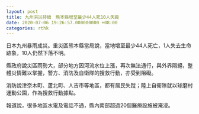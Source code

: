 ```yaml
---
layout: post
title: 九州洪災持續　熊本縣增至最少44人死10人失蹤
date: 2020-07-06 19:26:57.000000000 +08:00
categories: rthk
---
```


日本九州暴雨成災。重災區熊本縣當局說，當地增至最少44人死亡，1人失去生命跡象，10人仍然下落不明。

縣政府說災區雨勢大，部分地方因河流水位上漲，再次無法通行，與外界隔絕，整體災情難以掌握，警方、消防及自衛隊的搜救行動，亦受到阻礙。

消防說津奈木町、蘆北町、人吉市等地區，都有居民失蹤；陸上自衛隊就以球磨村運動公園，作為搜救行動據點。

報道說，很多地區水電及電話不通，縣內南部超過20個醫療設施被淹浸。
